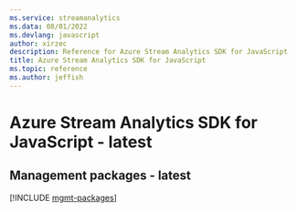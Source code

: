 ```yaml
---
ms.service: streamanalytics
ms.data: 08/01/2022
ms.devlang: javascript
author: xirzec
description: Reference for Azure Stream Analytics SDK for JavaScript
title: Azure Stream Analytics SDK for JavaScript
ms.topic: reference
ms.author: jeffish
---
```

# Azure Stream Analytics SDK for JavaScript - latest

## Management packages - latest
[!INCLUDE [mgmt-packages](stream-analytics-mgmt-index.md)]